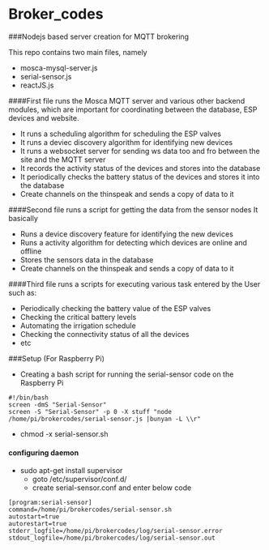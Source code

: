 # Broker_codes
###Nodejs based server creation for MQTT brokering

This repo contains two main files, namely
- mosca-mysql-server.js
- serial-sensor.js
- reactJS.js

####First file runs the Mosca MQTT server and various other backend modules, which are important for coordinating between the database, ESP devices and website.
- It runs a scheduling algorithm for scheduling the ESP valves
- It runs a deviec discovery algorithm for identifying new devices
- It runs a websocket server for sending ws data too and fro between the site and the MQTT server
- It records the activity status of the devices and stores into the database
- It periodically checks the battery status of the devices and stores it into the database
- Create channels on the thinspeak and sends a copy of data to it

####Second file runs a script for getting the data from the sensor nodes
It basically
- Runs a device discovery feature for identifying the new devices
- Runs a activity algorithm for detecting which devices are online and offline
- Stores the sensors data in the database
- Create channels on the thinspeak and sends a copy of data to it

####Third file runs a scripts for executing various task entered by the User such as:
- Periodically checking the battery value of the ESP valves
- Checking the critical battery levels
- Automating the irrigation schedule
- Checking the connectivity status of all the devices
- etc

###Setup (For Raspberry Pi)
- Creating a bash script for running the serial-sensor code on the Raspberry Pi
```
#!/bin/bash
screen -dmS "Serial-Sensor"
screen -S "Serial-Sensor" -p 0 -X stuff "node /home/pi/brokercodes/serial-sensor.js |bunyan -L \\r"
```
- chmod -x serial-sensor.sh

#### configuring daemon
- sudo apt-get install supervisor
    - goto /etc/supervisor/conf.d/
    - create serial-sensor.conf and enter below code
```
[program:serial-sensor]
command=/home/pi/brokercodes/serial-sensor.sh
autostart=true
autorestart=true
stderr_logfile=/home/pi/brokercodes/log/serial-sensor.error
stdout_logfile=/home/pi/brokercodes/log/serial-sensor.out
```

